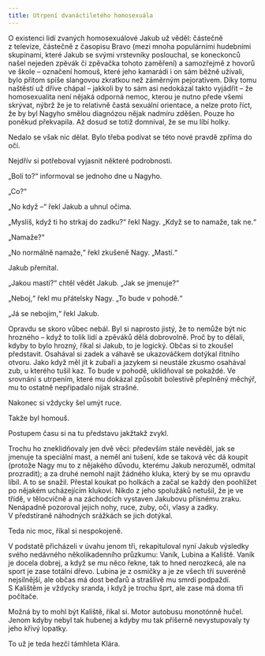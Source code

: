 ```yaml
---
title: Utrpení dvanáctiletého homosexuála
---
```


O existenci lidí zvaných homosexuálové Jakub už věděl: částečně z televize, částečně z časopisu Bravo (mezi mnoha populárními hudebními skupinami, které Jakub se svými vrstevníky poslouchal, se koneckonců našel nejeden zpěvák či zpěvačka tohoto zaměření) a samozřejmě z hovorů ve škole – označení homouš, které jeho kamarádi i on sám běžně užívali, bylo přitom spíše slangovou zkratkou než záměrným pejorativem. Díky tomu naštěstí už dříve chápal – jakkoli by to sám asi nedokázal takto vyjádřit – že homosexualita není nějaká odporná nemoc, kterou je nutno přede všemi skrývat, nýbrž že je to relativně častá sexuální orientace, a nelze proto říct, že by byl Nagyho smělou diagnózou nějak nadmíru zděšen. Pouze ho poněkud překvapila. Až dosud se totiž domníval, že se mu líbí holky.

Nedalo se však nic dělat. Bylo třeba podívat se této nové pravdě zpříma do očí.

Nejdřív si potřeboval vyjasnit některé podrobnosti.

„Bolí to?“ informoval se jednoho dne u Nagyho.

„Co?“

„No když –“ řekl Jakub a uhnul očima.

„Myslíš, když ti ho strkaj do zadku?“ řekl Nagy. „Když se to namaže, tak ne.“

„Namaže?“

„No normálně namaže,“ řekl zkušeně Nagy. „Mastí.“

Jakub přemítal.

„Jakou mastí?“ chtěl vědět Jakub. „Jak se jmenuje?“

„Neboj,“ řekl mu přátelsky Nagy. „To bude v pohodě.“

„Já se nebojim,“ řekl Jakub.

Opravdu se skoro vůbec nebál. Byl si naprosto jistý, že to nemůže být nic hrozného – když to tolik lidí a zpěváků dělá dobrovolně. Proč by to dělali, kdyby to bylo hrozný, říkal si Jakub, to je logický. Občas si to zkoušel představit. Osahával si zadek a váhavě se ukazováčkem dotýkal řitního otvoru. Jako když měl jít k zubaři a jazykem si neustále zkusmo osahával zub, u kterého tušil kaz. To bude v pohodě, uklidňoval se pokaždé. Ve srovnání s utrpením, které mu dokázal způsobit bolestivě přeplněný měchýř, mu to ostatně nepřipadalo nijak strašné.

Nakonec si vždycky šel umýt ruce.

Takže byl homouš.

Postupem času si na tu představu jakžtakž zvykl.

Trochu ho zneklidňovaly jen dvě věci: především stále nevěděl, jak se jmenuje ta speciální mast, a neměl ani tušení, kde se taková věc dá koupit (protože Nagy mu to z nějakého důvodu, kterému Jakub nerozuměl, odmítal prozradit); a za druhé nemohl najít žádného kluka, který by se mu opravdu líbil. A to se snažil. Přestal koukat po holkách a začal se každý den poohlížet po nějakém ucházejícím klukovi. Nikdo z jeho spolužáků netušil, že je ve třídě, v tělocvičně a na záchodcích vystaven Jakubovu přísnému zraku. Nenápadně pozoroval jejich nohy, ruce, zuby, oči, vlasy a zadky. V předstíraně náhodných srážkách se jich dotýkal.

Teda nic moc, říkal si nespokojeně.

V podstatě přicházeli v úvahu jenom tři, rekapituloval nyní Jakub výsledky svého nedávného několikadenního průzkumu: Vaník, Lubina a Kaliště. Vaník je docela dobrej, a když se mu něco řekne, tak to hned nerozkecá, ale na sport je zase totální dřevo. Lubina je z osmičky a je ze všech tří suveréně nejsilnější, ale občas má dost beďarů a strašlivě mu smrdí podpaždí. S Kalištěm je vždycky sranda, i když je trochu šprt, ale zase má doma tři počítače.

Možná by to mohl být Kaliště, říkal si. Motor autobusu monotónně hučel. Jenom kdyby nebyl tak hubenej a kdyby mu tak příšerně nevystupovaly ty jeho křivý lopatky.

To už je teda hezčí támhleta Klára.
